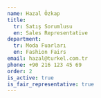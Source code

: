```yaml
---
name: Hazal Özkap
title:
  tr: Satış Sorumlusu
  en: Sales Representative
department:
  tr: Moda Fuarları
  en: Fashion Fairs
email: hazal@turkel.com.tr
phone: +90 216 123 45 69
order: 2
is_active: true
is_fair_representative: true
---
```

